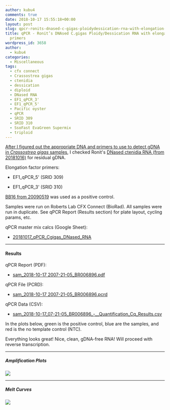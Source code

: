 ```yaml
---
author: kubu4
comments: true
date: 2018-10-17 15:55:18+00:00
layout: post
slug: qpcr-ronits-dnased-c-gigas-ploidydessication-rna-with-elongation-factor-primers
title: qPCR - Ronit’s DNAsed C.gigas Ploidy/Dessication RNA with elongation factor
  primers
wordpress_id: 3658
author:
  - kubu4
categories:
  - Miscellaneous
tags:
  - cfx connect
  - Crassostrea gigas
  - ctenidia
  - dessication
  - diploid
  - DNased RNA
  - EF1_qPCR_3'
  - EF1_qPCR_5'
  - Pacific oyster
  - qPCR
  - SRID 309
  - SRID 310
  - SsoFast EvaGreen Supermix
  - triploid
---
```


[After I figured out the appropriate DNA and primers to use to detect gDNA in _Crassostrea gigas_ samples](2018-10-16/qpcr-c-gigas-primer-and-gdna-tests-with-18s-and-ef1-primers.html), I checked Ronit's [DNased ctenidia RNA (from 20181016)](2018-10-16-dnase-treatment-ronits-c-gigas-ploiyddessication-ctenidia-rna.html) for residual gDNA.

Elongation factor primers:





  * EF1_qPCR_5' (SRID 309)


  * EF1_qPCR_3' (SRID 310)



[BB16 from 20090519](2009-05-15-gdna-isolation-macs-bb-and-dh-site-samples.html) was used as a positive control.

Samples were run on Roberts Lab CFX Connect (BioRad). All samples were run in duplicate. See qPCR Report (Results section) for plate layout, cycling params, etc.

qPCR master mix calcs (Google Sheet):





  * [20181017_qPCR_Cgigas_DNased_RNA](https://docs.google.com/spreadsheets/d/1Q038zsxrqSUfMNTC88jXC6Fu--jfFZZvMaff-BRMUuY/edit?usp=sharing)





* * *





#### Results



qPCR Report (PDF):





  * [sam_2018-10-17 2007-21-05_BR006896.pdf](https://owl.fish.washington.edu/Athaliana/qPCR_data/qPCR_reports/sam_2018-10-17%2007-21-05_BR006896.pdf)



qPCR File (PCRD):



  * [sam_2018-10-17 2007-21-05_BR006896.pcrd](https://owl.fish.washington.edu/scaphapoda/qPCR_data/cfx_connect_data/sam_2018-10-17%2007-21-05_BR006896.pcrd)



qPCR Data (CSV):



  * [sam_2018-10-17_07-21-05_BR006896_-__Quantification_Cq_Results.csv](https://owl.fish.washington.edu/Athaliana/qPCR_data/sam_2018-10-17_07-21-05_BR006896_-__Quantification_Cq_Results.csv)



In the plots below, green is the positive control, blue are the samples, and red is the no template control (NTC).

Everything looks great! Nice, clean, gDNA-free RNA! Will proceed with reverse transcription.



* * *





##### Amplification Plots



![](https://owl.fish.washington.edu/Athaliana/qPCR_data/sam_2018-10-17%2007-21-05_amp_plots.png)



* * *





##### Melt Curves



![](https://owl.fish.washington.edu/Athaliana/qPCR_data/sam_2018-10-17%2007-21-05_melt_plots.png)
